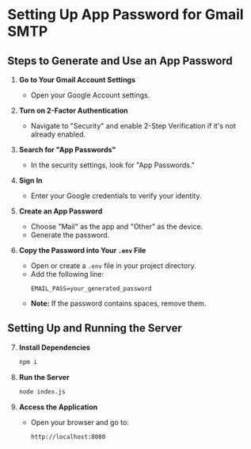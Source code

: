 # Setting Up App Password for Gmail SMTP

## Steps to Generate and Use an App Password

1. **Go to Your Gmail Account Settings**

   - Open your Google Account settings.

2. **Turn on 2-Factor Authentication**

   - Navigate to "Security" and enable 2-Step Verification if it's not already enabled.

3. **Search for "App Passwords"**

   - In the security settings, look for "App Passwords."

4. **Sign In**

   - Enter your Google credentials to verify your identity.

5. **Create an App Password**

   - Choose "Mail" as the app and "Other" as the device.
   - Generate the password.

6. **Copy the Password into Your `.env` File**
   - Open or create a `.env` file in your project directory.
   - Add the following line:
     ```env
     EMAIL_PASS=your_generated_password
     ```
   - **Note:** If the password contains spaces, remove them.

## Setting Up and Running the Server

7. **Install Dependencies**

   ```sh
   npm i
   ```

8. **Run the Server**

   ```sh
   node index.js
   ```

9. **Access the Application**
   - Open your browser and go to:
     ```
     http://localhost:8080
     ```
